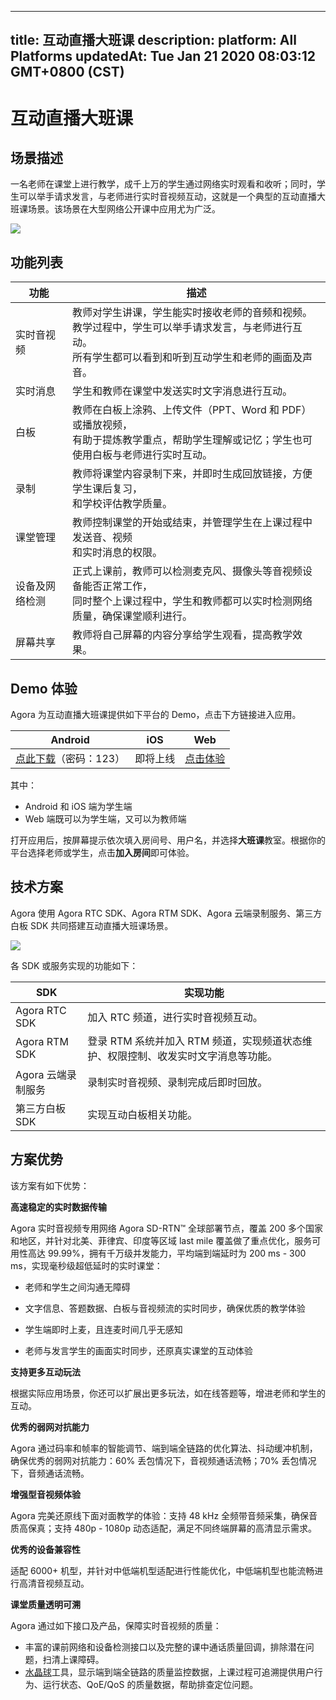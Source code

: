 
---
title: 互动直播大班课
description: 
platform: All Platforms
updatedAt: Tue Jan 21 2020 08:03:12 GMT+0800 (CST)
---
# 互动直播大班课
## 场景描述

一名老师在课堂上进行教学，成千上万的学生通过网络实时观看和收听；同时，学生可以举手请求发言，与老师进行实时音视频互动，这就是一个典型的互动直播大班课场景。该场景在大型网络公开课中应用尤为广泛。

![](https://web-cdn.agora.io/docs-files/1579169438469)

## 功能列表

| 功能 | 描述 | 
| ---------------- | ---------------- | 
| 实时音视频     | 教师对学生讲课，学生能实时接收老师的音频和视频。<br>教学过程中，学生可以举手请求发言，与老师进行互动。<br>所有学生都可以看到和听到互动学生和老师的画面及声音。      | 
| 实时消息 | 学生和教师在课堂中发送实时文字消息进行互动。 |
| 白板 | 教师在白板上涂鸦、上传文件（PPT、Word 和 PDF）或播放视频，<br>有助于提炼教学重点，帮助学生理解或记忆；学生也可使用白板与老师进行实时互动。 |
| 录制 | 教师将课堂内容录制下来，并即时生成回放链接，方便学生课后复习，<br>和学校评估教学质量。 |
| 课堂管理 | 教师控制课堂的开始或结束，并管理学生在上课过程中发送音、视频<br>和实时消息的权限。 |
| 设备及网络检测 | 正式上课前，教师可以检测麦克风、摄像头等音视频设备能否正常工作，<br>同时整个上课过程中，学生和教师都可以实时检测网络质量，确保课堂顺利进行。 |
| 屏幕共享 | 教师将自己屏幕的内容分享给学生观看，提高教学效果。 |



## Demo 体验

Agora 为互动直播大班课提供如下平台的 Demo，点击下方链接进入应用。

| Android | iOS | Web |
| ---------------- | ---------------- | ---------------- |
| [点此下载](https://www.pgyer.com/agora_edu)（密码：123）  | 即将上线 |  [点击体验](https://solutions.agora.io/education/web/#/)      |

其中：
- Android 和 iOS 端为学生端
- Web 端既可以为学生端，又可以为教师端

打开应用后，按屏幕提示依次填入房间号、用户名，并选择**大班课**教室。根据你的平台选择老师或学生，点击**加入房间**即可体验。


## 技术方案

Agora 使用 Agora RTC SDK、Agora RTM SDK、Agora 云端录制服务、第三方白板 SDK 共同搭建互动直播大班课场景。

![](https://web-cdn.agora.io/docs-files/1579589300983)

各 SDK 或服务实现的功能如下：

| SDK | 实现功能 | 
| ---------------- | ---------------- | 
| Agora RTC SDK      | 加入 RTC 频道，进行实时音视频互动。      | 
| Agora RTM SDK      | 登录 RTM 系统并加入 RTM 频道，实现频道状态维护、权限控制、收发实时文字消息等功能。      | 
| Agora 云端录制服务 | 录制实时音视频、录制完成后即时回放。 |
| 第三方白板 SDK | 实现互动白板相关功能。|

## 方案优势

该方案有如下优势：

**高速稳定的实时数据传输**

Agora 实时音视频专用网络 Agora SD-RTN™ 全球部署节点，覆盖 200 多个国家和地区，并针对北美、菲律宾、印度等区域 last mile 覆盖做了重点优化，服务可用性高达 99.99%，拥有千万级并发能力，平均端到端延时为 200 ms - 300 ms，实现毫秒级超低延时的实时课堂：
- 老师和学生之间沟通无障碍
- 文字信息、答题数据、白板与音视频流的实时同步，确保优质的教学体验

- 学生端即时上麦，且连麦时间几乎无感知
- 老师与发言学生的画面实时同步，还原真实课堂的互动体验

**支持更多互动玩法**

根据实际应用场景，你还可以扩展出更多玩法，如在线答题等，增进老师和学生的互动。

**优秀的弱网对抗能力**

Agora 通过码率和帧率的智能调节、端到端全链路的优化算法、抖动缓冲机制，确保优秀的弱网对抗能力：60% 丢包情况下，音视频通话流畅；70% 丢包情况下，音频通话流畅。

**增强型音视频体验**

Agora 完美还原线下面对面教学的体验：支持 48 kHz 全频带音频采集，确保音质高保真；支持 480p - 1080p 动态适配，满足不同终端屏幕的高清显示需求。

**优秀的设备兼容性**

适配 6000+ 机型，并针对中低端机型适配进行性能优化，中低端机型也能流畅进行高清音视频互动。

**课堂质量透明可溯**

Agora 通过如下接口及产品，保障实时音视频的质量：

- 丰富的课前网络和设备检测接口以及完整的课中通话质量回调，排除潜在问题，扫清上课障碍。
- [水晶球](https://console.agora.io/analytics/call/search)工具，显示端到端全链路的质量监控数据，上课过程可追溯提供用户行为、运行状态、QoE/QoS 的质量数据，帮助排查定位问题。

